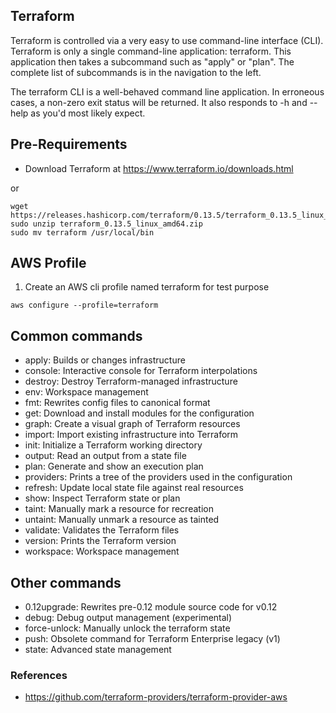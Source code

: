 
## Terraform

Terraform is controlled via a very easy to use command-line interface (CLI). Terraform is only a single command-line application: terraform. This application then takes a subcommand such as "apply" or "plan". The complete list of subcommands is in the navigation to the left.

The terraform CLI is a well-behaved command line application. In erroneous cases, a non-zero exit status will be returned. It also responds to -h and --help as you'd most likely expect.

## Pre-Requirements

- Download Terraform at https://www.terraform.io/downloads.html

or

```
wget https://releases.hashicorp.com/terraform/0.13.5/terraform_0.13.5_linux_amd64.zip
sudo unzip terraform_0.13.5_linux_amd64.zip 
sudo mv terraform /usr/local/bin
```

## AWS Profile

1) Create an AWS cli profile named terraform for test purpose
```
aws configure --profile=terraform
```

## Common commands
- apply: Builds or changes infrastructure
- console: Interactive console for Terraform interpolations
- destroy: Destroy Terraform-managed infrastructure
- env: Workspace management
- fmt: Rewrites config files to canonical format
- get: Download and install modules for the configuration
- graph: Create a visual graph of Terraform resources
- import: Import existing infrastructure into Terraform
- init: Initialize a Terraform working directory
- output: Read an output from a state file
- plan: Generate and show an execution plan
- providers: Prints a tree of the providers used in the configuration
- refresh: Update local state file against real resources
- show: Inspect Terraform state or plan
- taint: Manually mark a resource for recreation
- untaint: Manually unmark a resource as tainted
- validate: Validates the Terraform files
- version: Prints the Terraform version
- workspace: Workspace management

## Other commands
- 0.12upgrade: Rewrites pre-0.12 module source code for v0.12
- debug: Debug output management (experimental)
- force-unlock: Manually unlock the terraform state
- push: Obsolete command for Terraform Enterprise legacy (v1)
- state: Advanced state management


### References

- https://github.com/terraform-providers/terraform-provider-aws

